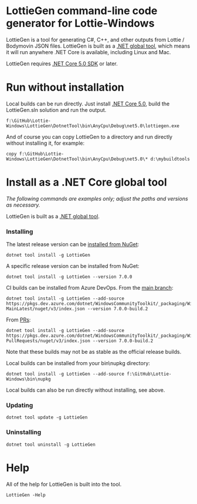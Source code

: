 # LottieGen command-line code generator for Lottie-Windows

LottieGen is a tool for generating C#, C++, and other outputs from Lottie / Bodymovin JSON files. LottieGen is built as a [.NET global tool](https://docs.microsoft.com/en-us/dotnet/core/tools/global-tools), which means it will run anywhere .NET Core is available, including Linux and Mac.

LottieGen requires [.NET Core 5.0 SDK](https://dotnet.microsoft.com/download/dotnet-core/5.0) or later.

# Run without installation

Local builds can be run directly. Just install [.NET Core 5.0](https://dotnet.microsoft.com/download/dotnet-core/5.0), build the LottieGen.sln solution and run the output.

    f:\GitHub\Lottie-Windows\LottieGen\DotnetTool\bin\AnyCpu\Debug\net5.0\lottiegen.exe

And of course you can copy LottieGen to a directory and run directly without installing it, for example:

    copy f:\GitHub\Lottie-Windows\LottieGen\DotnetTool\bin\AnyCpu\Debug\net5.0\* d:\mybuildtools


# Install as a .NET Core global tool
*The following commands are examples only; adjust the paths and versions as necessary.*

LottieGen is built as a [.NET global tool](https://docs.microsoft.com/en-us/dotnet/core/tools/global-tools).

### Installing

The latest release version can be [installed from NuGet](https://www.nuget.org/packages/LottieGen):

    dotnet tool install -g LottieGen

A specific release version can be installed from NuGet:

    dotnet tool install -g LottieGen --version 7.0.0

CI builds can be installed from Azure DevOps. From the [main branch](https://dev.azure.com/dotnet/WindowsCommunityToolkit/_packaging?_a=package&feed=WindowsCommunityToolkit-MainLatest&package=LottieGen&protocolType=NuGet):

    dotnet tool install -g LottieGen --add-source https://pkgs.dev.azure.com/dotnet/WindowsCommunityToolkit/_packaging/WindowsCommunityToolkit-MainLatest/nuget/v3/index.json --version 7.0.0-build.2

From [PRs](https://dev.azure.com/dotnet/WindowsCommunityToolkit/_packaging?_a=package&feed=WindowsCommunityToolkit-PullRequests&protocolType=NuGet&package=CommunityToolkit.WinUI.LottieGen):

    dotnet tool install -g LottieGen --add-source https://pkgs.dev.azure.com/dotnet/WindowsCommunityToolkit/_packaging/WindowsCommunityToolkit-PullRequests/nuget/v3/index.json --version 7.0.0-build.2

Note that these builds may not be as stable as the official release builds.

Local builds can be installed from your bin\nupkg directory:

    dotnet tool install -g LottieGen --add-source f:\GitHub\Lottie-Windows\bin\nupkg

Local builds can also be run directly without installing, see above.

### Updating
    dotnet tool update -g LottieGen

### Uninstalling
    dotnet tool uninstall -g LottieGen

# Help
All of the help for LottieGen is built into the tool.

    LottieGen -Help
